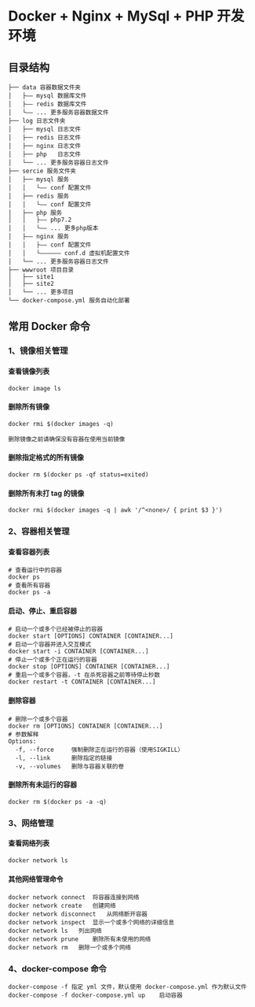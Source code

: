 # Docker + Nginx + MySql + PHP 开发环境

## 目录结构

    ├── data 容器数据文件夹
    │   ├—— mysql 数据库文件
    │   ├—— redis 数据库文件
    │   └—— ... 更多服务容器数据文件
    ├── log 日志文件夹 
    │   ├── mysql 日志文件
    │   ├── redis 日志文件
    │   ├── nginx 日志文件
    │   ├── php   日志文件
    │   └── ... 更多服务容器日志文件
    ├── sercie 服务文件夹
    │   ├── mysql 服务
    │   │   └—— conf 配置文件
    │   ├── redis 服务
    │   │   └—— conf 配置文件
    │   ├── php 服务
    │   │   ├—— php7.2
    │   │   └—— ... 更多php版本
    │   ├—— nginx 服务
    │   │   ├—— conf 配置文件
    │   │   └—————— conf.d 虚拟机配置文件 
    │   └── ... 更多服务容器日志文件
    ├── wwwroot 项目目录
    │   ├── site1
    │   ├── site2
    │   └── ... 更多项目
    └── docker-compose.yml 服务自动化部署

## 常用 Docker 命令

### 1、镜像相关管理

#### 查看镜像列表
    
    docker image ls

#### 删除所有镜像

    docker rmi $(docker images -q)

`删除镜像之前请确保没有容器在使用当前镜像`

#### 删除指定格式的所有镜像

    docker rm $(docker ps -qf status=exited)
    
#### 删除所有未打 tag 的镜像

    docker rmi $(docker images -q | awk '/^<none>/ { print $3 }')   

### 2、容器相关管理

#### 查看容器列表
    
    # 查看运行中的容器
    docker ps
    # 查看所有容器
    docker ps -a
    
#### 启动、停止、重启容器

    # 启动一个或多个已经被停止的容器
    docker start [OPTIONS] CONTAINER [CONTAINER...]
    # 启动一个容器并进入交互模式
    docker start -i CONTAINER [CONTAINER...] 
    # 停止一个或多个正在运行的容器
    docker stop [OPTIONS] CONTAINER [CONTAINER...] 
    # 重启一个或多个容器，-t 在杀死容器之前等待停止秒数
    docker restart -t CONTAINER [CONTAINER...] 

#### 删除容器

    # 删除一个或多个容器
    docker rm [OPTIONS] CONTAINER [CONTAINER...]
    # 参数解释
    Options:
      -f, --force     强制删除正在运行的容器（使用SIGKILL）
      -l, --link      删除指定的链接
      -v, --volumes   删除与容器关联的卷
      
#### 删除所有未运行的容器

    docker rm $(docker ps -a -q)  

### 3、网络管理

#### 查看网络列表

    docker network ls 

#### 其他网络管理命令

    docker network connect	将容器连接到网络
    docker network create	创建网络
    docker network disconnect	从网络断开容器
    docker network inspect	显示一个或多个网络的详细信息
    docker network ls	列出网络
    docker network prune	删除所有未使用的网络
    docker network rm	删除一个或多个网络
    
### 4、docker-compose 命令

    docker-compose -f 指定 yml 文件，默认使用 docker-compose.yml 作为默认文件
    docker-compose -f docker-compose.yml up    启动容器